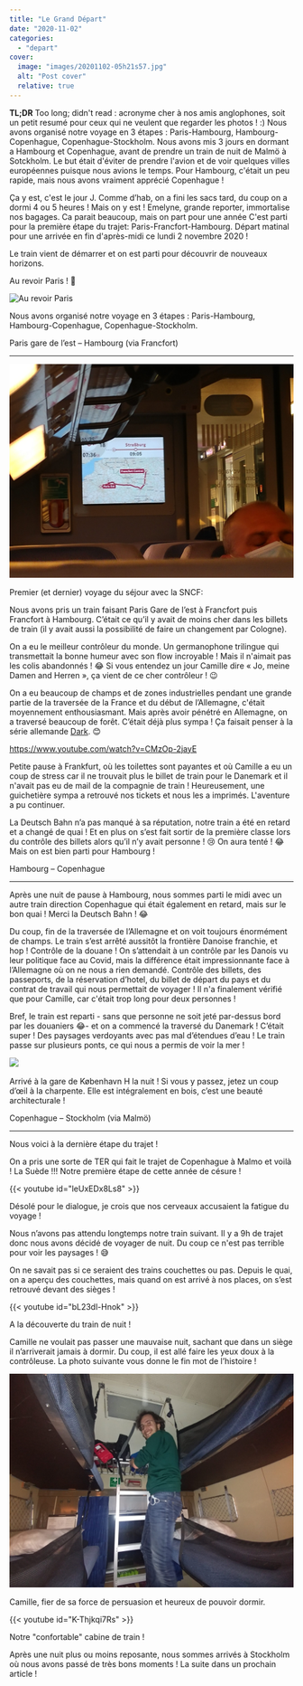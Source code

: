 ```yaml
---
title: "Le Grand Départ"
date: "2020-11-02"
categories: 
  - "depart"
cover:
  image: "images/20201102-05h21s57.jpg"
  alt: "Post cover"
  relative: true
---
```


**TL;DR** Too long; didn't read : acronyme cher à nos amis anglophones, soit un petit resumé pour ceux qui ne veulent que regarder les photos ! :) Nous avons organisé notre voyage en 3 étapes : Paris-Hambourg, Hambourg-Copenhague, Copenhague-Stockholm. Nous avons mis 3 jours en dormant a Hambourg et Copenhague, avant de prendre un train de nuit de Malmö à Sotckholm. Le but était d'éviter de prendre l'avion et de voir quelques villes européennes puisque nous avions le temps. Pour Hambourg, c'était un peu rapide, mais nous avons vraiment apprécié Copenhague !

Ça y est, c'est le jour J. Comme d’hab, on a fini les sacs tard, du coup on a dormi 4 ou 5 heures ! Mais on y est ! Emelyne, grande reporter, immortalise nos bagages. Ca parait beaucoup, mais on part pour une année C'est parti pour la première étape du trajet: Paris-Francfort-Hambourg. Départ matinal pour une arrivée en fin d'après-midi ce lundi 2 novembre 2020 !

Le train vient de démarrer et on est parti pour découvrir de nouveaux horizons.

Au revoir Paris ! 👋

![Au revoir Paris](images/2020.12.10-Article1_GrandDepart_GIF-1.gif)

Nous avons organisé notre voyage en 3 étapes : Paris-Hambourg, Hambourg-Copenhague, Copenhague-Stockholm.

Paris gare de l’est – Hambourg (via Francfort)

* * *

![Vers Francfort](images/20201102-06h37s03.jpg)

Premier (et dernier) voyage du séjour avec la SNCF:

Nous avons pris un train faisant Paris Gare de l’est à Francfort puis Francfort à Hambourg. C’était ce qu’il y avait de moins cher dans les billets de train (il y avait aussi la possibilité de faire un changement par Cologne).

On a eu le meilleur contrôleur du monde. Un germanophone trilingue qui transmettait la bonne humeur avec son flow incroyable ! Mais il n'aimait pas les colis abandonnés ! 😂 Si vous entendez un jour Camille dire « Jo, meine Damen and Herren », ça vient de ce cher contrôleur ! 😉

On a eu beaucoup de champs et de zones industrielles pendant une grande partie de la traversée de la France et du début de l’Allemagne, c'était moyennement enthousiasmant. Mais après avoir pénétré en Allemagne, on a traversé beaucoup de forêt. C’était déjà plus sympa ! Ça faisait penser à la série allemande [Dark](https://www.themoviedb.org/tv/70523-dark?language=fr-FR). 😊

<https://www.youtube.com/watch?v=CMzOp-2jayE>

Petite pause à Frankfurt, où les toilettes sont payantes et où Camille a eu un coup de stress car il ne trouvait plus le billet de train pour le Danemark et il n'avait pas eu de mail de la compagnie de train ! Heureusement, une guichetière sympa a retrouvé nos tickets et nous les a imprimés. L'aventure a pu continuer.

La Deutsch Bahn n’a pas manqué à sa réputation, notre train a été en retard et a changé de quai ! Et en plus on s’est fait sortir de la première classe lors du contrôle des billets alors qu’il n’y avait personne ! 😢 On aura tenté ! 😂 Mais on est bien parti pour Hambourg !

Hambourg – Copenhague

* * *

Après une nuit de pause à Hambourg, nous sommes parti le midi avec un autre train direction Copenhague qui était également en retard, mais sur le bon quai ! Merci la Deutsch Bahn ! 😂

Du coup, fin de la traversée de l’Allemagne et on voit toujours énormément de champs. Le train s’est arrêté aussitôt la frontière Danoise franchie, et hop ! Contrôle de la douane ! On s’attendait à un contrôle par les Danois vu leur politique face au Covid, mais la différence était impressionnante face à l’Allemagne où on ne nous a rien demandé. Contrôle des billets, des passeports, de la réservation d’hotel, du billet de départ du pays et du contrat de travail qui nous permettait de voyager ! Il n'a finalement vérifié que pour Camille, car c'était trop long pour deux personnes !

Bref, le train est reparti - sans que personne ne soit jeté par-dessus bord par les douaniers 😂- et on a commencé la traversé du Danemark ! C’était super ! Des paysages verdoyants avec pas mal d’étendues d’eau ! Le train passe sur plusieurs ponts, ce qui nous a permis de voir la mer !

![](images/2020.12.10-Article1_GrandDepart_GIF-2.gif)

Arrivé à la gare de København H la nuit ! Si vous y passez, jetez un coup d’œil à la charpente. Elle est intégralement en bois, c’est une beauté architecturale !

Copenhague – Stockholm (via Malmö)

* * *

Nous voici à la dernière étape du trajet !

On a pris une sorte de TER qui fait le trajet de Copenhague à Malmo et voilà ! La Suède !!! Notre première étape de cette année de césure !

{{< youtube id="leUxEDx8Ls8" >}}
 <br/>

Désolé pour le dialogue, je crois que nos cerveaux accusaient la fatigue du voyage !

Nous n’avons pas attendu longtemps notre train suivant. Il y a 9h de trajet donc nous avons décidé de voyager de nuit. Du coup ce n'est pas terrible pour voir les paysages ! 😅

On ne savait pas si ce seraient des trains couchettes ou pas. Depuis le quai, on a aperçu des couchettes, mais quand on est arrivé à nos places, on s’est retrouvé devant des sièges !

{{< youtube id="bL23dl-Hnok" >}}
 <br/>

A la découverte du train de nuit !

Camille ne voulait pas passer une mauvaise nuit, sachant que dans un siège il n’arriverait jamais à dormir. Du coup, il est allé faire les yeux doux à la contrôleuse. La photo suivante vous donne le fin mot de l’histoire !

![Au dodo!](images/20201104-21h46s36.jpg)

Camille, fier de sa force de persuasion et heureux de pouvoir dormir.

{{< youtube id="K-Thjkqi7Rs" >}}
 <br/>

Notre "confortable" cabine de train !

Après une nuit plus ou moins reposante, nous sommes arrivés à Stockholm où nous avons passé de très bons moments ! La suite dans un prochain article !
